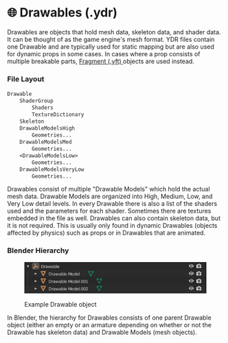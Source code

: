 # 🌐 Drawables (.ydr)

Drawables are objects that hold mesh data, skeleton data, and shader data. It can be thought of as the game engine's mesh format. YDR files contain one Drawable and are typically used for static mapping but are also used for dynamic props in some cases. In cases where a prop consists of multiple breakable parts, [Fragment (.yft) ](../fragments-.yft.md)objects are used instead.

### File Layout

```
Drawable
    ShaderGroup
        Shaders
        TextureDictionary
    Skeleton
    DrawableModelsHigh
        Geometries...
    DrawableModelsMed
        Geometries...
    <DrawableModelsLow>
        Geometries...
    DrawableModelsVeryLow
        Geometries...
```

Drawables consist of multiple "Drawable Models" which hold the actual mesh data. Drawable Models are organized into High, Medium, Low, and Very Low detail levels. In every Drawable there is also a list of the shaders used and the parameters for each shader. Sometimes there are textures embedded in the file as well. Drawables can also contain skeleton data, but it is not required. This is usually only found in dynamic Drawables (objects affected by physics) such as props or in Drawables that are animated.

### Blender Hierarchy

<div align="left" data-full-width="false">

<figure><img src="../../.gitbook/assets/image.png" alt="" width="453"><figcaption><p>Example Drawable object</p></figcaption></figure>

</div>

In Blender, the hierarchy for Drawables consists of one parent Drawable object (either an empty or an armature depending on whether or not the Drawable has skeleton data) and Drawable Models (mesh objects).
